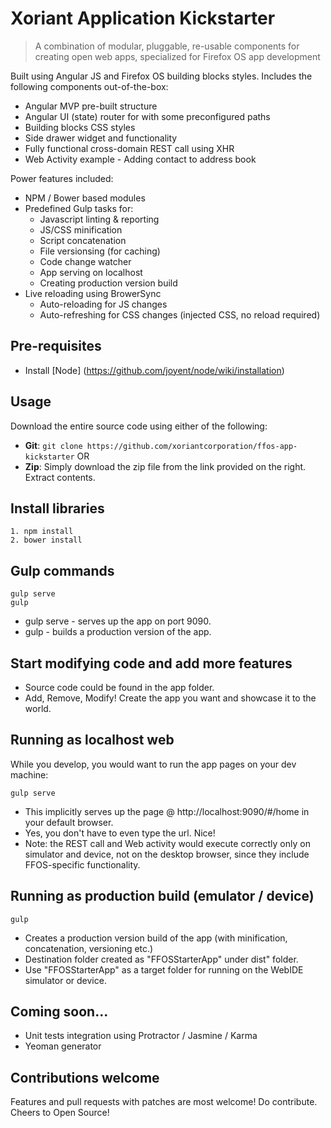 # Xoriant Application Kickstarter
> A combination of modular, pluggable, re-usable components for creating open web apps, specialized for Firefox OS app development

Built using Angular JS and Firefox OS building blocks styles. Includes the following components out-of-the-box:

+ Angular MVP pre-built structure
+ Angular UI (state) router for with some preconfigured paths
+ Building blocks CSS styles
+ Side drawer widget and functionality
+ Fully functional cross-domain REST call using XHR
+ Web Activity example - Adding contact to address book

Power features included:

+ NPM / Bower based modules
+ Predefined Gulp tasks for:
	+ Javascript linting & reporting
	+ JS/CSS minification
	+ Script concatenation
	+ File versionsing (for caching)
	+ Code change watcher
	+ App serving on localhost
	+ Creating production version build
+ Live reloading using BrowerSync
	+ Auto-reloading for JS changes
	+ Auto-refreshing for CSS changes (injected CSS, no reload required)

## Pre-requisites

* Install [Node] (https://github.com/joyent/node/wiki/installation)

## Usage

Download the entire source code using either of the following:

* **Git**: `git clone https://github.com/xoriantcorporation/ffos-app-kickstarter` OR
* **Zip**: Simply download the zip file from the link provided on the right. Extract contents.

Install libraries
-----------------

    1. npm install
    2. bower install

Gulp commands
-------------

	gulp serve
	gulp

* gulp serve - serves up the app on port 9090.
* gulp - builds a production version of the app.


Start modifying code and add more features
---------------

* Source code could be found in the app folder. 
* Add, Remove, Modify! Create the app you want and showcase it to the world.


Running as localhost web
----------------------

While you develop, you would want to run the app pages on your dev machine:

    gulp serve

* This implicitly serves up the page @ http://localhost:9090/#/home in your default browser.
* Yes, you don't have to even type the url. Nice!
* Note: the REST call and Web activity would execute correctly only on simulator and device, not on the desktop browser, since they include FFOS-specific functionality.


Running as production build (emulator / device)
-----------------------

	gulp

* Creates a production version build of the app (with minification, concatenation, versioning etc.)
* Destination folder created as "FFOSStarterApp" under dist" folder.
* Use "FFOSStarterApp" as a target folder for running on the WebIDE simulator or device.

Coming soon...
--------------

* Unit tests integration using Protractor / Jasmine / Karma
* Yeoman generator


## Contributions welcome

Features and pull requests with patches are most welcome! Do contribute. Cheers to Open Source!
